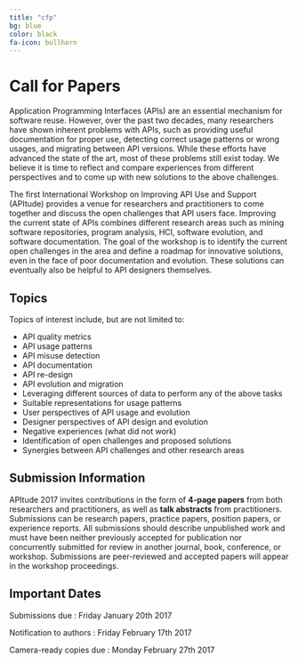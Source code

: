 ```yaml
---
title: "cfp"
bg: blue
color: black
fa-icon: bullhorn
---
```


# Call for Papers

Application Programming Interfaces (APIs) are an essential mechanism for software reuse. However, over the past two decades, many researchers have shown inherent problems with APIs, such as providing useful documentation for proper use, detecting correct usage patterns or wrong usages, and migrating between API versions. While these efforts have advanced the state of the art, most of these problems still exist today. We believe it is time to reflect and compare experiences from different perspectives and to come up with new solutions to the above challenges. 

The first International Workshop on Improving API Use and Support (APItude) provides a venue for researchers and practitioners to come together and discuss the open challenges that API users face. Improving the current state of APIs combines different research areas such as mining software repositories, program analysis, HCI, software evolution, and software documentation. The goal of the workshop is to identify the current open challenges in the area and define a roadmap for innovative solutions, even in the face of poor documentation and evolution. These solutions can eventually also be helpful to API designers themselves.

## Topics

Topics of interest include, but are not limited to:

* API quality metrics
* API usage patterns
* API misuse detection
* API documentation
* API re-design
* API evolution and migration
* Leveraging different sources of data to perform any of the above tasks
* Suitable representations for usage patterns
* User perspectives of API usage and evolution
* Designer perspectives of API design and evolution
* Negative experiences (what did not work)
* Identification of open challenges and proposed solutions
* Synergies between API challenges and other research areas  

## Submission Information

APItude 2017 invites contributions in the form of **4-page papers** from both researchers and practitioners, as well as **talk abstracts** from practitioners. Submissions can be research papers, practice papers, position papers, or experience reports. All submissions should describe unpublished work and must have been neither previously accepted for publication nor concurrently submitted for review in another journal, book, conference, or workshop. Submissions are peer-reviewed and accepted papers will appear in the workshop proceedings.

## Important Dates

Submissions due
: Friday January 20th 2017

Notification to authors
: Friday February 17th 2017

Camera-ready copies due
: Monday February 27th 2017